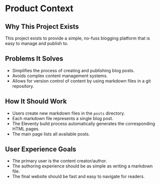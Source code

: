 # Product Context

## Why This Project Exists
This project exists to provide a simple, no-fuss blogging platform that is easy to manage and publish to.

## Problems It Solves
- Simplifies the process of creating and publishing blog posts.
- Avoids complex content management systems.
- Allows for version control of content by using markdown files in a git repository.

## How It Should Work
- Users create new markdown files in the `posts` directory.
- Each markdown file represents a single blog post.
- The Eleventy build process automatically generates the corresponding HTML pages.
- The main page lists all available posts.

## User Experience Goals
- The primary user is the content creator/author.
- The authoring experience should be as simple as writing a markdown file.
- The final website should be fast and easy to navigate for readers.
